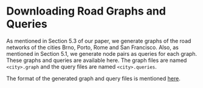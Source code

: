 # Downloading Road Graphs and Queries

As mentioned in Section 5.3 of our paper, we generate graphs of the road networks of the cities Brno, Porto, Rome and San Francisco. Also, as mentioned in Section 5.1, we generate node pairs as queries for each graph. These graphs and queries are available here. The graph files are named `<city>.graph` and the query files are named `<city>.queries`.

The format of the generated graph and query files is mentioned [here](../README.md).
